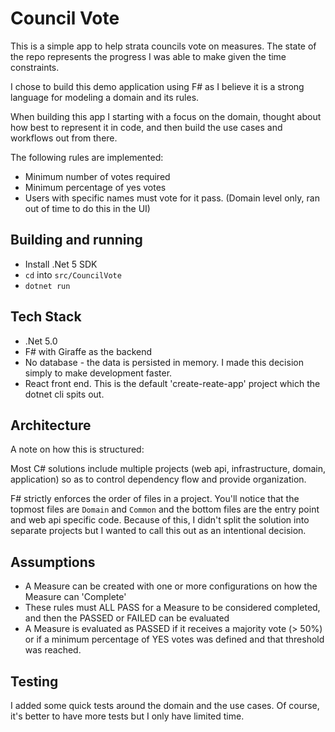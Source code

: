 # Council Vote

This is a simple app to help strata councils vote on measures. The state of the repo represents the progress I was able to make given the time constraints.

I chose to build this demo application using F# as I believe it is a strong language for modeling a domain and its rules.

When building this app I starting with a focus on the domain, thought about how best to represent it in code, and then build the use cases and workflows out from there.

The following rules are implemented:
- Minimum number of votes required
- Minimum percentage of yes votes
- Users with specific names must vote for it pass. (Domain level only, ran out of time to do this in the UI)

## Building and running 
- Install .Net 5 SDK
- `cd` into `src/CouncilVote`
- `dotnet run`

## Tech Stack
- .Net 5.0
- F# with Giraffe as the backend
- No database - the data is persisted in memory. I made this decision simply to make development faster.
- React front end. This is the default 'create-reate-app' project which the dotnet cli spits out.

## Architecture
A note on how this is structured: 

Most C# solutions include multiple projects (web api, infrastructure, domain, application) so as to control dependency flow and provide organization. 

F# strictly enforces the order of files in a project.
You'll notice that the topmost files are `Domain` and `Common` and the bottom files are the entry point and web api specific code. 
Because of this, I didn't split the solution into separate projects but I wanted to call this out as an intentional decision.            

## Assumptions
- A Measure can be created with one or more configurations on how the Measure can 'Complete'
- These rules must ALL PASS for a Measure to be considered completed, and then the PASSED or FAILED can be evaluated
- A Measure is evaluated as PASSED if it receives a majority vote (> 50%) or if a minimum percentage of YES votes was defined and that threshold was reached.

## Testing
I added some quick tests around the domain and the use cases. Of course, it's better to have more tests but I only have limited time. 

